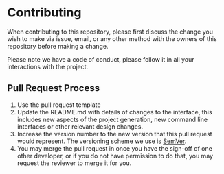 # Contributing

When contributing to this repository, please first discuss the change you wish to make via issue,
email, or any other method with the owners of this repository before making a change. 

Please note we have a code of conduct, please follow it in all your interactions with the project.

## Pull Request Process

1. Use the pull request template
2. Update the README.md with details of changes to the interface, this includes new aspects of the project
   generation, new command line interfaces or other relevant design changes.
3. Increase the version number to the new version that this
   pull request would represent. The versioning scheme we use is [SemVer](http://semver.org/).
4. You may merge the pull request in once you have the sign-off of one other developer, or if you 
   do not have permission to do that, you may request the reviewer to merge it for you.
